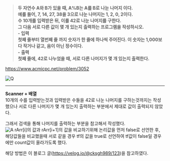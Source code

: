 > **두 자연수 A와 B가 있을 때, A%B는 A를 B로 나눈 나머지 이다.<br>예를 들어, 7, 14, 27, 38을 3으로 나눈 나머지는 1, 2, 0, 2이다. <br>수 10개를 입력받은 뒤, 이를 42로 나눈 나머지를 구한다.<br>그 다음 서로 다른 값이 몇 개 있는지 출력하는 프로그램을 작성하시오.<br>- 입력<br>첫째 줄부터 열번째 줄 까지 숫자가 한 줄에 하나씩 주어진다. 이 숫자는 1,000보다 작거나 같고, 음이 아닌 정수이다.<br>- 출력<br>첫째 줄에, 42로 나누었을 때, 서로 다른 나머지가 몇 개 있는지 출력한다.** <br>

https://www.acmicpc.net/problem/3052

![Q](https://img1.daumcdn.net/thumb/R1280x0/?scode=mtistory2&fname=https%3A%2F%2Fblog.kakaocdn.net%2Fdn%2FbZzxke%2FbtrDcYEaESa%2FT6uH5Ri0wmIY6bg6QEp1VK%2Fimg.png "Q")

------------

**Scanner + 배열**<br>
10개의 수를 입력받는것과 입력받은 수들을 42로 나눈 나머지를 구하는것까지는 작성했으나 서로 다른 나머지가 몇 개 있는지 출력하는 부분에서 제대로 값이 출력되지 않았다.<br>

그래서 검색을 통해 나머지를 출력하는 부분을 참고해서 작성했다.<br>
![A](https://img1.daumcdn.net/thumb/R1280x0/?scode=mtistory2&fname=https%3A%2F%2Fblog.kakaocdn.net%2Fdn%2Fb6SSoz%2FbtrDdJtirix%2FuhJnh4kmlCt9WKA7QIn8iK%2Fimg.png "A")
rArr[i]의 값과 rArr[i+1]의 값을 비교하기위해 논리값을 먼저 false로 선언한 후, 해당값들을 비교했을때 서로 같을 경우 tf의 값을 true로 선언하여 tf값이 false일 경우에만 count값이 올라가도록 했다.<br>

해당 방법은 이 블로그 글(https://velog.io/@cksgh989/123)을 참고하였다.<br>

